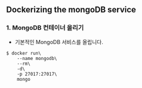 ## Dockerizing the mongoDB service

### 1. MongoDB 컨테이너 올리기

* 기본적인 MongoDB 서비스를 올립니다.

```
$ docker run\
    --name mongodb\
    --rm\
    -d\
    -p 27017:27017\
    mongo
```